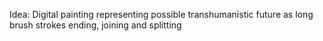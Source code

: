 Idea:
Digital painting representing possible transhumanistic future as long brush strokes ending, joining and splitting
